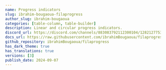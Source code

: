 ```yaml
---
name: Progress indicators
slug: ibrahim-bougaoua-filaprogress
author_slug: ibrahim-bougaoua
categories: [table-column, table-builder]
description: Linear and circular progress indicators.
discord_url: https://discord.com/channels/883083792112300104/1282127753889583125
docs_url: https://raw.githubusercontent.com/ibrahimBougaoua/filaprogress/main/README.md
github_repository: ibrahimBougaoua/filaprogress
has_dark_theme: true
has_translations: true
versions: [3]
publish_date: 2024-09-07
---
```

